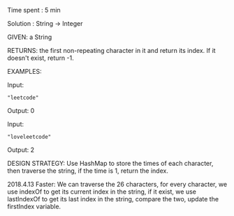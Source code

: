 Time spent : 5 min

Solution : String -> Integer	

GIVEN: a String 

RETURNS: the first non-repeating character in it and return its index. If it doesn't exist, return -1.

EXAMPLES:

Input: 

```
"leetcode"
```

Output: 0

Input: 

```
"loveleetcode"
```

Output: 2

DESIGN STRATEGY: Use HashMap to store the times of each character, then traverse the string, if the time is 1, return the index.



2018.4.13 Faster: We can traverse the 26 characters, for every character, we use indexOf to get its current index in the string, if it exist, we use lastIndexOf to get its last index in the string, compare the two, update the firstIndex variable.